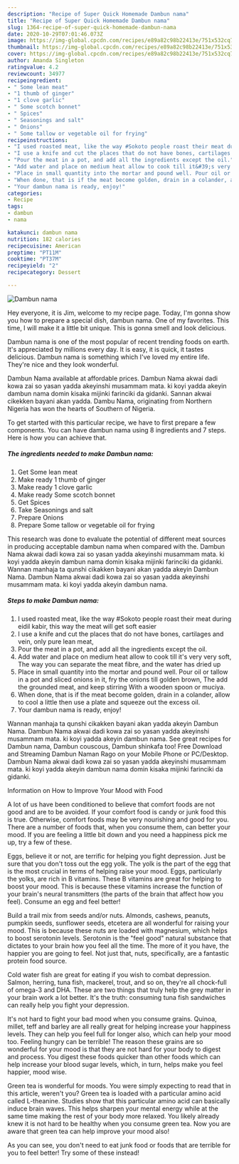 ```yaml
---
description: "Recipe of Super Quick Homemade Dambun nama"
title: "Recipe of Super Quick Homemade Dambun nama"
slug: 1364-recipe-of-super-quick-homemade-dambun-nama
date: 2020-10-29T07:01:46.073Z
image: https://img-global.cpcdn.com/recipes/e89a82c98b22413e/751x532cq70/dambun-nama-recipe-main-photo.jpg
thumbnail: https://img-global.cpcdn.com/recipes/e89a82c98b22413e/751x532cq70/dambun-nama-recipe-main-photo.jpg
cover: https://img-global.cpcdn.com/recipes/e89a82c98b22413e/751x532cq70/dambun-nama-recipe-main-photo.jpg
author: Amanda Singleton
ratingvalue: 4.2
reviewcount: 34977
recipeingredient:
- " Some lean meat"
- "1 thumb of ginger"
- "1 clove garlic"
- " Some scotch bonnet"
- " Spices"
- " Seasonings and salt"
- " Onions"
- " Some tallow or vegetable oil for frying"
recipeinstructions:
- "I used roasted meat, like the way #Sokoto people roast their meat during eidil kabir, this way the meat will get soft easier"
- "I use a knife and cut the places that do not have bones, cartilages and vein, only pure lean meat,"
- "Pour the meat in a pot, and add all the ingredients except the oil."
- "Add water and place on medium heat allow to cook till it&#39;s very very soft, The way you can separate the meat fibre, and the water has dried up"
- "Place in small quantity into the mortar and pound well. Pour oil or tallow in a pot and sliced onions in it, fry the onions till golden brown, The add the grounded meat, and keep stirring With a wooden spoon or muciya."
- "When done, that is if the meat become golden, drain in a colander, allow to cool a little then use a plate and squeeze out the excess oil."
- "Your dambun nama is ready, enjoy!"
categories:
- Recipe
tags:
- dambun
- nama

katakunci: dambun nama 
nutrition: 182 calories
recipecuisine: American
preptime: "PT11M"
cooktime: "PT37M"
recipeyield: "2"
recipecategory: Dessert

---
```



![Dambun nama](https://img-global.cpcdn.com/recipes/e89a82c98b22413e/751x532cq70/dambun-nama-recipe-main-photo.jpg)

Hey everyone, it is Jim, welcome to my recipe page. Today, I'm gonna show you how to prepare a special dish, dambun nama. One of my favorites. This time, I will make it a little bit unique. This is gonna smell and look delicious.

Dambun nama is one of the most popular of recent trending foods on earth. It's appreciated by millions every day. It is easy, it is quick, it tastes delicious. Dambun nama is something which I've loved my entire life. They're nice and they look wonderful.

Dambun Nama available at affordable prices. Dambun Nama akwai dadi kowa zai so yasan yadda akeyinshi musammam mata. ki koyi yadda akeyin dambun nama domin kisaka mijinki farinciki da gidanki. Sannan akwai cikekken bayani akan yadda. Dambu Nama, originating from Northern Nigeria has won the hearts of Southern of Nigeria.


To get started with this particular recipe, we have to first prepare a few components. You can have dambun nama using 8 ingredients and 7 steps. Here is how you can achieve that.

<!--inarticleads1-->

##### The ingredients needed to make Dambun nama:

1. Get  Some lean meat
1. Make ready 1 thumb of ginger
1. Make ready 1 clove garlic
1. Make ready  Some scotch bonnet
1. Get  Spices
1. Take  Seasonings and salt
1. Prepare  Onions
1. Prepare  Some tallow or vegetable oil for frying


This research was done to evaluate the potential of different meat sources in producing acceptable dambun nama when compared with the. Dambun Nama akwai dadi kowa zai so yasan yadda akeyinshi musammam mata. ki koyi yadda akeyin dambun nama domin kisaka mijinki farinciki da gidanki. Wannan manhaja ta qunshi cikakken bayani akan yadda akeyin Dambun Nama. Dambun Nama akwai dadi kowa zai so yasan yadda akeyinshi musammam mata. ki koyi yadda akeyin dambun nama. 

<!--inarticleads2-->

##### Steps to make Dambun nama:

1. I used roasted meat, like the way #Sokoto people roast their meat during eidil kabir, this way the meat will get soft easier
1. I use a knife and cut the places that do not have bones, cartilages and vein, only pure lean meat,
1. Pour the meat in a pot, and add all the ingredients except the oil.
1. Add water and place on medium heat allow to cook till it&#39;s very very soft, The way you can separate the meat fibre, and the water has dried up
1. Place in small quantity into the mortar and pound well. Pour oil or tallow in a pot and sliced onions in it, fry the onions till golden brown, The add the grounded meat, and keep stirring With a wooden spoon or muciya.
1. When done, that is if the meat become golden, drain in a colander, allow to cool a little then use a plate and squeeze out the excess oil.
1. Your dambun nama is ready, enjoy!


Wannan manhaja ta qunshi cikakken bayani akan yadda akeyin Dambun Nama. Dambun Nama akwai dadi kowa zai so yasan yadda akeyinshi musammam mata. ki koyi yadda akeyin dambun nama. See great recipes for Dambun nama, Dambun couscous, Dambun shinkafa too! Free Download and Streaming Dambun Naman Rago on your Mobile Phone or PC/Desktop. Dambun Nama akwai dadi kowa zai so yasan yadda akeyinshi musammam mata. ki koyi yadda akeyin dambun nama domin kisaka mijinki farinciki da gidanki. 

Information on How to Improve Your Mood with Food


A lot of us have been conditioned to believe that comfort foods are not good and are to be avoided. If your comfort food is candy or junk food this is true. Otherwise, comfort foods may be very nourishing and good for you. There are a number of foods that, when you consume them, can better your mood. If you are feeling a little bit down and you need a happiness pick me up, try a few of these.

Eggs, believe it or not, are terrific for helping you fight depression. Just be sure that you don't toss out the egg yolk. The yolk is the part of the egg that is the most crucial in terms of helping raise your mood. Eggs, particularly the yolks, are rich in B vitamins. These B vitamins are great for helping to boost your mood. This is because these vitamins increase the function of your brain's neural transmitters (the parts of the brain that affect how you feel). Consume an egg and feel better!

Build a trail mix from seeds and/or nuts. Almonds, cashews, peanuts, pumpkin seeds, sunflower seeds, etcetera are all wonderful for raising your mood. This is because these nuts are loaded with magnesium, which helps to boost serotonin levels. Serotonin is the "feel good" natural substance that dictates to your brain how you feel all the time. The more of it you have, the happier you are going to feel. Not just that, nuts, specifically, are a fantastic protein food source.

Cold water fish are great for eating if you wish to combat depression. Salmon, herring, tuna fish, mackerel, trout, and so on, they're all chock-full of omega-3 and DHA. These are two things that truly help the grey matter in your brain work a lot better. It's the truth: consuming tuna fish sandwiches can really help you fight your depression. 

It's not hard to fight your bad mood when you consume grains. Quinoa, millet, teff and barley are all really great for helping increase your happiness levels. They can help you feel full for longer also, which can help your mood too. Feeling hungry can be terrible! The reason these grains are so wonderful for your mood is that they are not hard for your body to digest and process. You digest these foods quicker than other foods which can help increase your blood sugar levels, which, in turn, helps make you feel happier, mood wise.

Green tea is wonderful for moods. You were simply expecting to read that in this article, weren't you? Green tea is loaded with a particular amino acid called L-theanine. Studies show that this particular amino acid can basically induce brain waves. This helps sharpen your mental energy while at the same time making the rest of your body more relaxed. You likely already knew it is not hard to be healthy when you consume green tea. Now you are aware that green tea can help improve your mood also!

As you can see, you don't need to eat junk food or foods that are terrible for you to feel better! Try some of these instead!


